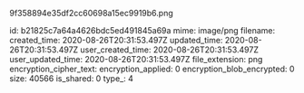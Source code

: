 9f358894e35df2cc60698a15ec9919b6.png

id: b21825c7a64a4626bdc5ed491845a69a
mime: image/png
filename: 
created_time: 2020-08-26T20:31:53.497Z
updated_time: 2020-08-26T20:31:53.497Z
user_created_time: 2020-08-26T20:31:53.497Z
user_updated_time: 2020-08-26T20:31:53.497Z
file_extension: png
encryption_cipher_text: 
encryption_applied: 0
encryption_blob_encrypted: 0
size: 40566
is_shared: 0
type_: 4